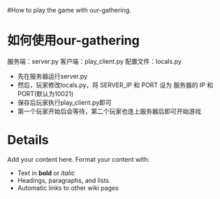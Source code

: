 #How to play the game with our-gathering.

# 如何使用our-gathering #

服务端：server.py
客户端：play\_client.py
配置文件：locals.py

  * 先在服务器运行server.py
  * 然后，玩家修改locals.py，将 SERVER\_IP 和 PORT 设为 服务器的 IP 和 PORT(默认为10021)
  * 保存后玩家执行play\_client.py即可
  * 第一个玩家开始后会等待，第二个玩家也连上服务器后即可开始游戏

# Details #

Add your content here.  Format your content with:
  * Text in **bold** or _italic_
  * Headings, paragraphs, and lists
  * Automatic links to other wiki pages